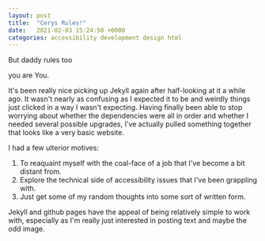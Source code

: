 ```yaml
---
layout: post
title:  "Cerys Rules!"
date:   2021-02-03 15:24:50 +0000
categories: accessibility development design html
---
```


But daddy rules too

you are You.

It's been really nice picking up Jekyll again after half-looking at it a while ago.
It wasn't nearly as confusing as I expected it to be and weirdly things just clicked in a way I wasn't expecting. Having finally been able to stop worrying about whether the dependencies were all in order and whether I needed several possible upgrades, I've actually pulled something together that looks like a very basic website.

I had a few ulterior motives:
1. To reaquaint myself with the coal-face of a job that I've become a bit distant from.
2. Explore the technical side of accessibility issues that I've been grappling with.
3. Just get some of my random thoughts into some sort of written form.

Jekyll and github pages have the appeal of being relatively simple to work with, especially as I'm really just interested in posting text and maybe the odd image.
